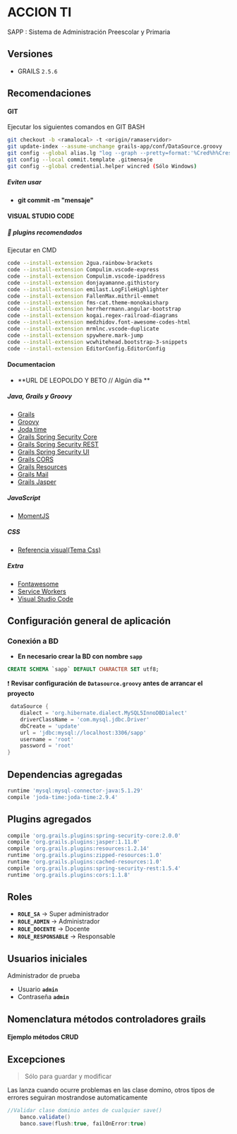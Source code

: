 # ACCION TI
SAPP : Sistema de Administración Preescolar y Primaria

## Versiones

* GRAILS `2.5.6`

## Recomendaciones

#### GIT

Ejecutar los siguientes comandos en GIT BASH
```bash
git checkout -b <ramalocal> -t <origin/ramaservidor>
git update-index --assume-unchange grails-app/conf/DataSource.groovy
git config --global alias.lg "log --graph --pretty=format:'%Cred%h%Creset -%C(yellow)%d%Creset %s %Cgreen(%cr) %C(bold blue)<%an>%Creset' --abbrev-commit --date=relative"
git config --local commit.template .gitmensaje
git config --global credential.helper wincred (Sólo Windows)
```
##### Eviten usar

* **git commit -m "mensaje"**

#### VISUAL STUDIO CODE

##### :muscle: plugins recomendados 

Ejecutar en CMD 

```bash
code --install-extension 2gua.rainbow-brackets
code --install-extension Compulim.vscode-express
code --install-extension Compulim.vscode-ipaddress
code --install-extension donjayamanne.githistory
code --install-extension emilast.LogFileHighlighter
code --install-extension FallenMax.mithril-emmet
code --install-extension fms-cat.theme-monokaisharp
code --install-extension herrherrmann.angular-bootstrap
code --install-extension kogai.regex-railroad-diagrams
code --install-extension medzhidov.font-awesome-codes-html
code --install-extension mrmlnc.vscode-duplicate
code --install-extension spywhere.mark-jump
code --install-extension wcwhitehead.bootstrap-3-snippets
code --install-extension EditorConfig.EditorConfig
```

#### Documentacion

* **URL DE LEOPOLDO Y BETO // Algún día **

##### Java, Grails y Groovy

* [Grails](http://docs.grails.org/2.5.6/guide/introduction.html)
* [Groovy](http://groovy-lang.org/single-page-documentation.html)
* [Joda time](http://www.joda.org/joda-time/userguide.html)
* [Grails Spring Security Core](http://grails-plugins.github.io/grails-spring-security-core/2.0.x/index.html)
* [Grails Spring Security REST](http://alvarosanchez.github.io/grails-spring-security-rest/1.5.4/docs/guide/single.html)
* [Grails Spring Security UI](http://grails-plugins.github.io/grails-spring-security-ui/v1/guide/single.html)
* [Grails CORS](https://github.com/davidtinker/grails-cors)
* [Grails Resources](http://grails-plugins.github.io/grails-resources/)
* [Grails Mail](http://gpc.github.io/grails-mail/)
* [Grails Jasper](https://grails.org/plugin/jasper?skipRedirect=true)

##### JavaScript

* [MomentJS](https://momentjs.com/docs/)


##### CSS

* [Referencia visual(Tema Css)](https://adminlte.io/themes/AdminLTE/index2.html)


##### Extra

* [Fontawesome](http://fontawesome.io/icons/)
* [Service Workers](https://jakearchibald.com/2014/offline-cookbook/)
* [Visual Studio Code](https://code.visualstudio.com/docs/getstarted/tips-and-tricks)


## Configuración general de aplicación

### Conexión a BD

* **En necesario crear la BD con nombre `sapp`**

```sql
CREATE SCHEMA `sapp` DEFAULT CHARACTER SET utf8;
```

:exclamation: **Revisar configuración de `Datasource.groovy` antes de arrancar el proyecto**

```groovy
 dataSource {
    dialect = 'org.hibernate.dialect.MySQL5InnoDBDialect'
    driverClassName = 'com.mysql.jdbc.Driver'
    dbCreate = 'update'
    url = 'jdbc:mysql://localhost:3306/sapp'
    username = 'root'
    password = 'root'
}   
```

## Dependencias agregadas

```groovy
runtime 'mysql:mysql-connector-java:5.1.29'
compile 'joda-time:joda-time:2.9.4'
```

## Plugins agregados

```groovy
compile 'org.grails.plugins:spring-security-core:2.0.0'
compile 'org.grails.plugins:jasper:1.11.0'
compile 'org.grails.plugins:resources:1.2.14'
runtime 'org.grails.plugins:zipped-resources:1.0'
runtime 'org.grails.plugins:cached-resources:1.0'
compile 'org.grails.plugins:spring-security-rest:1.5.4'
runtime 'org.grails.plugins:cors:1.1.8'
```

## Roles 

* **`ROLE_SA`** -> Super administrador
* **`ROLE_ADMIN`** -> Administrador
* **`ROLE_DOCENTE`** -> Docente
* **`ROLE_RESPONSABLE`** -> Responsable

 
## Usuarios iniciales

Administrador de prueba

* Usuario **`admin`**
* Contraseña **`admin`**



## Nomenclatura métodos controladores grails

#### **Ejemplo métodos CRUD**



## Excepciones

> Sólo para guardar y modificar

Las  lanza cuando ocurre problemas en las clase domino, otros tipos de errores seguiran mostrandose automaticamente

```groovy
//Validar clase dominio antes de cualquier save()
    banco.validate()
    banco.save(flush:true, failOnError:true)

